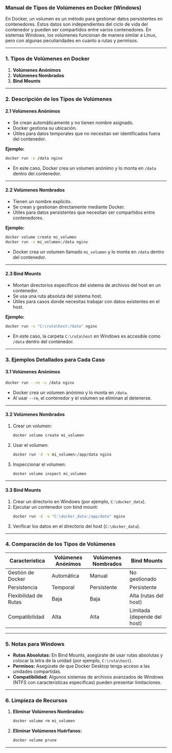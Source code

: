 ### Manual de Tipos de Volúmenes en Docker (Windows)

En Docker, un volumen es un método para gestionar datos persistentes en contenedores. Estos datos son independientes del ciclo de vida del contenedor y pueden ser compartidos entre varios contenedores. En sistemas Windows, los volúmenes funcionan de manera similar a Linux, pero con algunas peculiaridades en cuanto a rutas y permisos.

---

### **1. Tipos de Volúmenes en Docker**

1. **Volúmenes Anónimos**
2. **Volúmenes Nombrados**
3. **Bind Mounts**

---

### **2. Descripción de los Tipos de Volúmenes**

#### **2.1 Volúmenes Anónimos**
- Se crean automáticamente y no tienen nombre asignado.
- Docker gestiona su ubicación.
- Útiles para datos temporales que no necesitan ser identificados fuera del contenedor.

**Ejemplo:**
```bash
docker run -v /data nginx
```
- En este caso, Docker crea un volumen anónimo y lo monta en `/data` dentro del contenedor.

---

#### **2.2 Volúmenes Nombrados**
- Tienen un nombre explícito.
- Se crean y gestionan directamente mediante Docker.
- Útiles para datos persistentes que necesitan ser compartidos entre contenedores.

**Ejemplo:**
```bash
docker volume create mi_volumen
docker run -v mi_volumen:/data nginx
```
- Docker crea un volumen llamado `mi_volumen` y lo monta en `/data` dentro del contenedor.

---

#### **2.3 Bind Mounts**
- Montan directorios específicos del sistema de archivos del host en un contenedor.
- Se usa una ruta absoluta del sistema host.
- Útiles para casos donde necesitas trabajar con datos existentes en el host.

**Ejemplo:**
```bash
docker run -v "C:\ruta\host:/data" nginx
```
- En este caso, la carpeta `C:\ruta\host` en Windows es accesible como `/data` dentro del contenedor.

---

### **3. Ejemplos Detallados para Cada Caso**

#### **3.1 Volúmenes Anónimos**
```bash
docker run --rm -v /data nginx
```
- Docker crea un volumen anónimo y lo monta en `/data`.
- Al usar `--rm`, el contenedor y el volumen se eliminan al detenerse.

---

#### **3.2 Volúmenes Nombrados**
1. Crear un volumen:
   ```bash
   docker volume create mi_volumen
   ```
2. Usar el volumen:
   ```bash
   docker run -d -v mi_volumen:/app/data nginx
   ```
3. Inspeccionar el volumen:
   ```bash
   docker volume inspect mi_volumen
   ```

---

#### **3.3 Bind Mounts**
1. Crear un directorio en Windows (por ejemplo, `C:\docker_data`).
2. Ejecutar un contenedor con bind mount:
   ```bash
   docker run -d -v "C:\docker_data:/app/data" nginx
   ```
3. Verificar los datos en el directorio del host (`C:\docker_data`).

---

### **4. Comparación de los Tipos de Volúmenes**

| Característica        | Volúmenes Anónimos | Volúmenes Nombrados | Bind Mounts         |
|-----------------------|--------------------|---------------------|---------------------|
| Gestión de Docker     | Automática         | Manual              | No gestionado       |
| Persistencia          | Temporal           | Persistente         | Persistente         |
| Flexibilidad de Rutas | Baja               | Baja                | Alta (rutas del host) |
| Compatibilidad        | Alta               | Alta                | Limitada (depende del host) |

---

### **5. Notas para Windows**

- **Rutas Absolutas:** En Bind Mounts, asegúrate de usar rutas absolutas y colocar la letra de la unidad (por ejemplo, `C:\ruta\host`).
- **Permisos:** Asegúrate de que Docker Desktop tenga acceso a las unidades compartidas.
- **Compatibilidad:** Algunos sistemas de archivos avanzados de Windows (NTFS con características específicas) pueden presentar limitaciones.

---

### **6. Limpieza de Recursos**

1. **Eliminar Volúmenes Nombrados:**
   ```bash
   docker volume rm mi_volumen
   ```
2. **Eliminar Volúmenes Huérfanos:**
   ```bash
   docker volume prune
   ```

---

